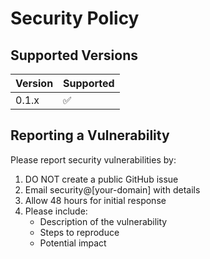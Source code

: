 # Security Policy

## Supported Versions

| Version | Supported          |
| ------- | ------------------ |
| 0.1.x   | :white_check_mark: |

## Reporting a Vulnerability

Please report security vulnerabilities by:

1. DO NOT create a public GitHub issue
2. Email security@[your-domain] with details
3. Allow 48 hours for initial response
4. Please include:
   - Description of the vulnerability
   - Steps to reproduce
   - Potential impact
